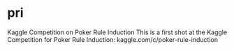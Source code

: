 # pri
Kaggle Competition on Poker Rule Induction
This is a first shot at the Kaggle Competition for Poker Rule Induction: kaggle.com/c/poker-rule-induction
